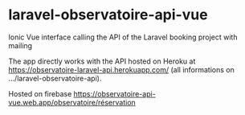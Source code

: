 # laravel-observatoire-api-vue
Ionic Vue interface calling the API of the Laravel booking project with mailing

The app directly works with the API hosted on Heroku at https://observatoire-laravel-api.herokuapp.com/ (all informations on .../laravel-observatoire-api).

Hosted on firebase https://observatoire-api-vue.web.app/observatoire/réservation
